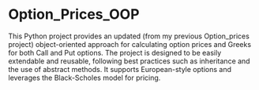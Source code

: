 # Option_Prices_OOP

This Python project provides an updated (from my previous Option_prices project) object-oriented approach for calculating option prices and Greeks for both Call and Put options. 
The project is designed to be easily extendable and reusable, following best practices such as inheritance and the use of abstract methods.
It supports European-style options and leverages the Black-Scholes model for pricing.
